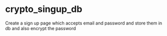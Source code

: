 # crypto_singup_db

Create a sign up page which accepts email and password and store them in db and also encrypt the password
